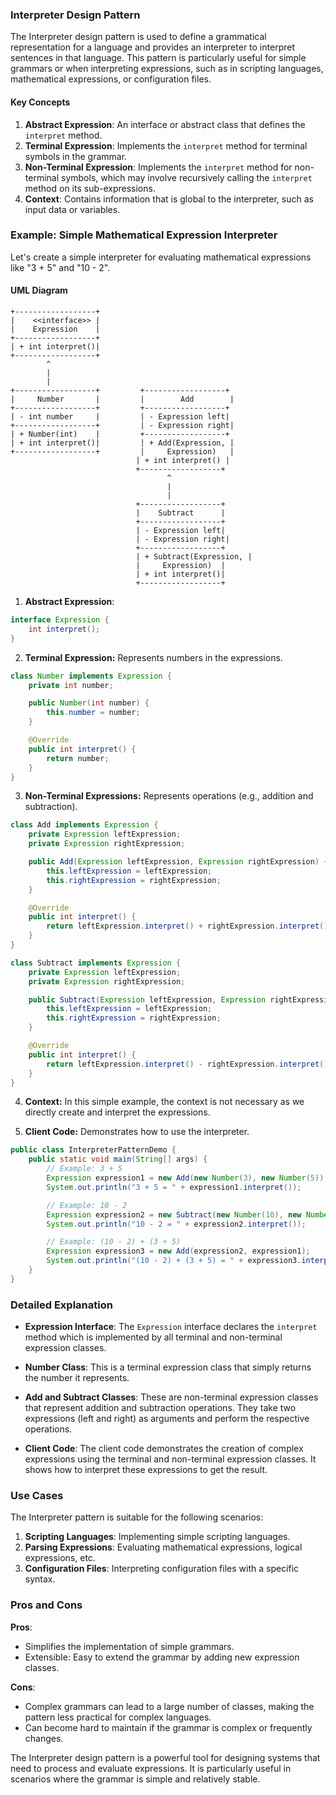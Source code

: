 ### Interpreter Design Pattern

The Interpreter design pattern is used to define a grammatical representation for a language and provides an interpreter to interpret sentences in that language. This pattern is particularly useful for simple grammars or when interpreting expressions, such as in scripting languages, mathematical expressions, or configuration files.

#### Key Concepts

1. **Abstract Expression**: An interface or abstract class that defines the `interpret` method.
2. **Terminal Expression**: Implements the `interpret` method for terminal symbols in the grammar.
3. **Non-Terminal Expression**: Implements the `interpret` method for non-terminal symbols, which may involve recursively calling the `interpret` method on its sub-expressions.
4. **Context**: Contains information that is global to the interpreter, such as input data or variables.

### Example: Simple Mathematical Expression Interpreter

Let's create a simple interpreter for evaluating mathematical expressions like "3 + 5" and "10 - 2".

#### UML Diagram
```plaintext
+------------------+
|    <<interface>> |
|    Expression    |
+------------------+
| + int interpret()|
+------------------+
        ^
        |
        |
+------------------+         +------------------+
|     Number       |         |        Add        |
+------------------+         +------------------+
| - int number     |         | - Expression left|
+------------------+         | - Expression right|
| + Number(int)    |         +------------------+
| + int interpret()|         | + Add(Expression, |
+------------------+         |     Expression)   |
                            | + int interpret() |
                            +------------------+
                                   ^
                                   |
                                   |
                            +------------------+
                            |    Subtract      |
                            +------------------+
                            | - Expression left|
                            | - Expression right|
                            +------------------+
                            | + Subtract(Expression, |
                            |     Expression)  |
                            | + int interpret()|
                            +------------------+

```

1. **Abstract Expression**:

```java
interface Expression {
    int interpret();
}
```

2. **Terminal Expression:** Represents numbers in the expressions.

```java
class Number implements Expression {
    private int number;

    public Number(int number) {
        this.number = number;
    }

    @Override
    public int interpret() {
        return number;
    }
}
```

3. **Non-Terminal Expressions:** Represents operations (e.g., addition and subtraction).

```java
class Add implements Expression {
    private Expression leftExpression;
    private Expression rightExpression;

    public Add(Expression leftExpression, Expression rightExpression) {
        this.leftExpression = leftExpression;
        this.rightExpression = rightExpression;
    }

    @Override
    public int interpret() {
        return leftExpression.interpret() + rightExpression.interpret();
    }
}

class Subtract implements Expression {
    private Expression leftExpression;
    private Expression rightExpression;

    public Subtract(Expression leftExpression, Expression rightExpression) {
        this.leftExpression = leftExpression;
        this.rightExpression = rightExpression;
    }

    @Override
    public int interpret() {
        return leftExpression.interpret() - rightExpression.interpret();
    }
}
```
4. **Context:** In this simple example, the context is not necessary as we directly create and interpret the expressions.

5. **Client Code:** Demonstrates how to use the interpreter.

```java
public class InterpreterPatternDemo {
    public static void main(String[] args) {
        // Example: 3 + 5
        Expression expression1 = new Add(new Number(3), new Number(5));
        System.out.println("3 + 5 = " + expression1.interpret());

        // Example: 10 - 2
        Expression expression2 = new Subtract(new Number(10), new Number(2));
        System.out.println("10 - 2 = " + expression2.interpret());

        // Example: (10 - 2) + (3 + 5)
        Expression expression3 = new Add(expression2, expression1);
        System.out.println("(10 - 2) + (3 + 5) = " + expression3.interpret());
    }
}
```

### Detailed Explanation

- **Expression Interface**: The `Expression` interface declares the `interpret` method which is implemented by all terminal and non-terminal expression classes.

- **Number Class**: This is a terminal expression class that simply returns the number it represents.

- **Add and Subtract Classes**: These are non-terminal expression classes that represent addition and subtraction operations. They take two expressions (left and right) as arguments and perform the respective operations.

- **Client Code**: The client code demonstrates the creation of complex expressions using the terminal and non-terminal expression classes. It shows how to interpret these expressions to get the result.

### Use Cases

The Interpreter pattern is suitable for the following scenarios:

1. **Scripting Languages**: Implementing simple scripting languages.
2. **Parsing Expressions**: Evaluating mathematical expressions, logical expressions, etc.
3. **Configuration Files**: Interpreting configuration files with a specific syntax.

### Pros and Cons

**Pros**:

- Simplifies the implementation of simple grammars.
- Extensible: Easy to extend the grammar by adding new expression classes.

**Cons**:

- Complex grammars can lead to a large number of classes, making the pattern less practical for complex languages.
- Can become hard to maintain if the grammar is complex or frequently changes.

The Interpreter design pattern is a powerful tool for designing systems that need to process and evaluate expressions. It is particularly useful in scenarios where the grammar is simple and relatively stable.

